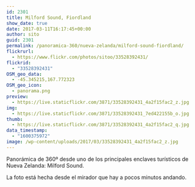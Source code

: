 ```yaml
---
id: 2301
title: Milford Sound, Fiordland
show_date: true
date: 2017-03-11T16:17:45+00:00
author: sito
guid: 2301
permalink: /panoramica-360/nueva-zelanda/milford-sound-fiordland/
flickrurl:
  - https://www.flickr.com/photos/sitoo/33528392431/
flickrid:
  - "33528392431"
OSM_geo_data:
  - -45.345215,167.772323
OSM_geo_icon:
  - panorama.png
preview:
  - https://live.staticflickr.com/3871/33528392431_4a2f15fac2_z.jpg
img:
  - https://live.staticflickr.com/3871/33528392431_7ed422155b_o.jpg
thumb:
  - https://live.staticflickr.com/3871/33528392431_4a2f15fac2_q.jpg
data_timestamp:
  - "1600375972"
image: /wp-content/uploads/2017/03/33528392431_4a2f15fac2_z.jpg
---
```

Panorámica de 360º desde uno de los principales enclaves turísticos de Nueva Zelanda: Milford Sound.

La foto está hecha desde el mirador que hay a pocos minutos andando.